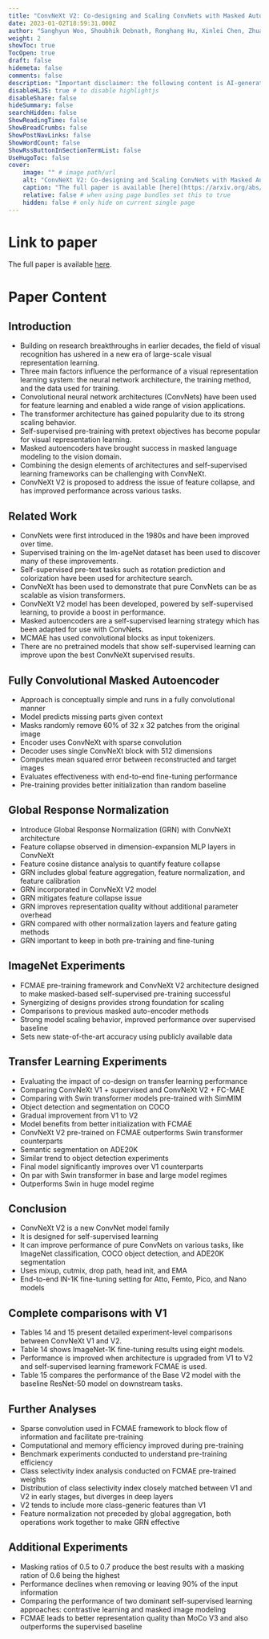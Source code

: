 ```yaml
---
title: "ConvNeXt V2: Co-designing and Scaling ConvNets with Masked Autoencoders"
date: 2023-01-02T18:59:31.000Z
author: "Sanghyun Woo, Shoubhik Debnath, Ronghang Hu, Xinlei Chen, Zhuang Liu, In So Kweon, Saining Xie"
weight: 2
showToc: true
TocOpen: true
draft: false
hidemeta: false
comments: false
description: "Important disclaimer: the following content is AI-generated, please make sure to fact check the presented information by reading the full paper."
disableHLJS: true # to disable highlightjs
disableShare: false
hideSummary: false
searchHidden: false
ShowReadingTime: false
ShowBreadCrumbs: false
ShowPostNavLinks: false
ShowWordCount: false
ShowRssButtonInSectionTermList: false
UseHugoToc: false
cover:
    image: "" # image path/url
    alt: "ConvNeXt V2: Co-designing and Scaling ConvNets with Masked Autoencoders" # alt text
    caption: "The full paper is available [here](https://arxiv.org/abs/2301.00808)." # display caption under cover
    relative: false # when using page bundles set this to true
    hidden: false # only hide on current single page
---
```


# Link to paper
The full paper is available [here](https://arxiv.org/abs/2301.00808).

# Paper Content
## Introduction
- Building on research breakthroughs in earlier decades, the field of visual recognition has ushered in a new era of large-scale visual representation learning.
- Three main factors influence the performance of a visual representation learning system: the neural network architecture, the training method, and the data used for training.
- Convolutional neural network architectures (ConvNets) have been used for feature learning and enabled a wide range of vision applications.
- The transformer architecture has gained popularity due to its strong scaling behavior.
- Self-supervised pre-training with pretext objectives has become popular for visual representation learning.
- Masked autoencoders have brought success in masked language modeling to the vision domain.
- Combining the design elements of architectures and self-supervised learning frameworks can be challenging with ConvNeXt.
- ConvNeXt V2 is proposed to address the issue of feature collapse, and has improved performance across various tasks.

## Related Work
- ConvNets were first introduced in the 1980s and have been improved over time.
- Supervised training on the Im-ageNet dataset has been used to discover many of these improvements.
- Self-supervised pre-text tasks such as rotation prediction and colorization have been used for architecture search.
- ConvNeXt has been used to demonstrate that pure ConvNets can be as scalable as vision transformers.
- ConvNeXt V2 model has been developed, powered by self-supervised learning, to provide a boost in performance.
- Masked autoencoders are a self-supervised learning strategy which has been adapted for use with ConvNets.
- MCMAE has used convolutional blocks as input tokenizers.
- There are no pretrained models that show self-supervised learning can improve upon the best ConvNeXt supervised results.

## Fully Convolutional Masked Autoencoder
- Approach is conceptually simple and runs in a fully convolutional manner
- Model predicts missing parts given context
- Masks randomly remove 60% of 32 x 32 patches from the original image
- Encoder uses ConvNeXt with sparse convolution
- Decoder uses single ConvNeXt block with 512 dimensions
- Computes mean squared error between reconstructed and target images
- Evaluates effectiveness with end-to-end fine-tuning performance
- Pre-training provides better initialization than random baseline

## Global Response Normalization
- Introduce Global Response Normalization (GRN) with ConvNeXt architecture
- Feature collapse observed in dimension-expansion MLP layers in ConvNeXt
- Feature cosine distance analysis to quantify feature collapse
- GRN includes global feature aggregation, feature normalization, and feature calibration
- GRN incorporated in ConvNeXt V2 model
- GRN mitigates feature collapse issue
- GRN improves representation quality without additional parameter overhead
- GRN compared with other normalization layers and feature gating methods
- GRN important to keep in both pre-training and fine-tuning

## ImageNet Experiments
- FCMAE pre-training framework and ConvNeXt V2 architecture designed to make masked-based self-supervised pre-training successful
- Synergizing of designs provides strong foundation for scaling
- Comparisons to previous masked auto-encoder methods
- Strong model scaling behavior, improved performance over supervised baseline
- Sets new state-of-the-art accuracy using publicly available data

## Transfer Learning Experiments
- Evaluating the impact of co-design on transfer learning performance
- Comparing ConvNeXt V1 + supervised and ConvNeXt V2 + FC-MAE
- Comparing with Swin transformer models pre-trained with SimMIM
- Object detection and segmentation on COCO
- Gradual improvement from V1 to V2
- Model benefits from better initialization with FCMAE
- ConvNeXt V2 pre-trained on FCMAE outperforms Swin transformer counterparts
- Semantic segmentation on ADE20K
- Similar trend to object detection experiments
- Final model significantly improves over V1 counterparts
- On par with Swin transformer in base and large model regimes
- Outperforms Swin in huge model regime

## Conclusion
- ConvNeXt V2 is a new ConvNet model family
- It is designed for self-supervised learning
- It can improve performance of pure ConvNets on various tasks, like ImageNet classification, COCO object detection, and ADE20K segmentation
- Uses mixup, cutmix, drop path, head init, and EMA
- End-to-end IN-1K fine-tuning setting for Atto, Femto, Pico, and Nano models

## Complete comparisons with V1
- Tables 14 and 15 present detailed experiment-level comparisons between ConvNeXt V1 and V2.
- Table 14 shows ImageNet-1K fine-tuning results using eight models.
- Performance is improved when architecture is upgraded from V1 to V2 and self-supervised learning framework FCMAE is used.
- Table 15 compares the performance of the Base V2 model with the baseline ResNet-50 model on downstream tasks.

## Further Analyses
- Sparse convolution used in FCMAE framework to block flow of information and facilitate pre-training
- Computational and memory efficiency improved during pre-training
- Benchmark experiments conducted to understand pre-training efficiency
- Class selectivity index analysis conducted on FCMAE pre-trained weights
- Distribution of class selectivity index closely matched between V1 and V2 in early stages, but diverges in deep layers
- V2 tends to include more class-generic features than V1
- Feature normalization not preceded by global aggregation, both operations work together to make GRN effective

## Additional Experiments
- Masking ratios of 0.5 to 0.7 produce the best results with a masking ration of 0.6 being the highest
- Performance declines when removing or leaving 90% of the input information
- Comparing the performance of two dominant self-supervised learning approaches: contrastive learning and masked image modeling
- FCMAE leads to better representation quality than MoCo V3 and also outperforms the supervised baseline
